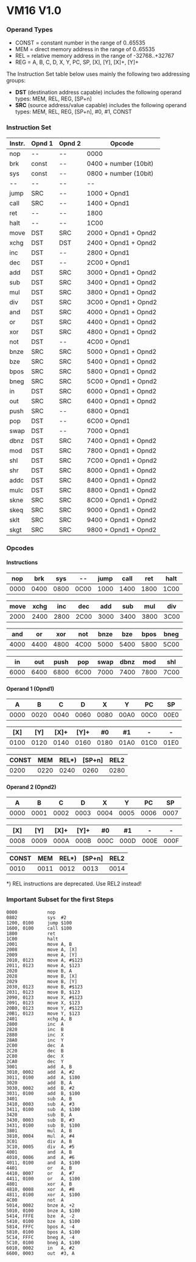 # VM16 V1.0

### Operand Types

- CONST = constant number in the range of 0..65535
- MEM = direct memory address in the range of 0..65535
- REL = relative memory address in the range of -32768..+32767
- REG = A, B, C, D, X, Y, PC, SP, [X], [Y], [X]+, [Y]+

The Instruction Set table below uses mainly the following two addressing groups:

- **DST**  (destination address capable) includes the following operand types: MEM, REL, REG, [SP+n]
- **SRC**  (source address/value capable) includes the following operand types: MEM, REL, REG, [SP+n], #0, #1, CONST


### Instruction Set

| Instr. | Opnd 1 | Opnd 2 | Opcode                |
| ------ | ------ | ------ | --------------------- |
| nop    | --     | --     | 0000                  |
| brk    | const  | --     | 0400 + number (10bit) |
| sys    | const  | --     | 0800 + number (10bit) |
| --     | --     | --     | --                    |
| jump   | SRC    | --     | 1000 + Opnd1          |
| call   | SRC    | --     | 1400 + Opnd1          |
| ret    | --     | --     | 1800                  |
| halt   | --     | --     | 1C00                  |
| move   | DST    | SRC    | 2000 + Opnd1 + Opnd2  |
| xchg   | DST    | DST    | 2400 + Opnd1 + Opnd2  |
| inc    | DST    | --     | 2800 + Opnd1          |
| dec    | DST    | --     | 2C00 + Opnd1          |
| add    | DST    | SRC    | 3000 + Opnd1 + Opnd2  |
| sub    | DST    | SRC    | 3400 + Opnd1 + Opnd2  |
| mul    | DST    | SRC    | 3800 + Opnd1 + Opnd2  |
| div    | DST    | SRC    | 3C00 + Opnd1 + Opnd2  |
| and    | DST    | SRC    | 4000 + Opnd1 + Opnd2  |
| or     | DST    | SRC    | 4400 + Opnd1 + Opnd2  |
| xor    | DST    | SRC    | 4800 + Opnd1 + Opnd2  |
| not    | DST    | --     | 4C00 + Opnd1          |
| bnze   | SRC    | SRC    | 5000 + Opnd1 + Opnd2  |
| bze    | SRC    | SRC    | 5400 + Opnd1 + Opnd2  |
| bpos   | SRC    | SRC    | 5800 + Opnd1 + Opnd2  |
| bneg   | SRC    | SRC    | 5C00 + Opnd1 + Opnd2  |
| in     | DST    | SRC    | 6000 + Opnd1 + Opnd2  |
| out    | SRC    | SRC    | 6400 + Opnd1 + Opnd2  |
| push   | SRC    | --     | 6800 + Opnd1          |
| pop    | DST    | --     | 6C00 + Opnd1          |
| swap   | DST    | --     | 7000 + Opnd1          |
| dbnz   | DST    | SRC    | 7400 + Opnd1 + Opnd2  |
| mod    | DST    | SRC    | 7800 + Opnd1 + Opnd2  |
| shl    | DST    | SRC    | 7C00 + Opnd1 + Opnd2  |
| shr    | DST    | SRC    | 8000 + Opnd1 + Opnd2  |
| addc   | DST    | SRC    | 8400 + Opnd1 + Opnd2  |
| mulc   | DST    | SRC    | 8800 + Opnd1 + Opnd2  |
| skne   | SRC    | SRC    | 8C00 + Opnd1 + Opnd2  |
| skeq   | SRC    | SRC    | 9000 + Opnd1 + Opnd2  |
| sklt   | SRC    | SRC    | 9400 + Opnd1 + Opnd2  |
| skgt   | SRC    | SRC    | 9800 + Opnd1 + Opnd2  |


### Opcodes

#### Instructions

| nop  | brk  | sys  | --   | jump | call | ret  | halt |
| ---- | ---- | ---- | ---- | ---- | ---- | ---- | ---- |
| 0000 | 0400 | 0800 | 0C00 | 1000 | 1400 | 1800 | 1C00 |

| move | xchg | inc  | dec  | add  | sub  | mul  | div  |
|------|------|------|------|------|------|------|------|
| 2000 | 2400 | 2800 | 2C00 | 3000 | 3400 | 3800 | 3C00 |

| and  | or   | xor  | not  | bnze | bze  | bpos | bneg |
|------|------|------|------|------|------|------|------|
| 4000 | 4400 | 4800 | 4C00 | 5000 | 5400 | 5800 | 5C00 |

| in   | out  | push | pop  | swap | dbnz | mod  | shl  |
|------|------|------|------|------|------|------|------|
| 6000 | 6400 | 6800 | 6C00 | 7000 | 7400 | 7800 | 7C00 |

#### Operand 1 (Opnd1)

| A    | B    | C    | D    | X    | Y    | PC   | SP   |
|------|------|------|------|------|------|------|------|
| 0000 | 0020 | 0040 | 0060 | 0080 | 00A0 | 00C0 | 00E0 |

| [X]  | [Y]  | [X]+ | [Y]+ | #0   | #1   | -    | -    |
|------|------|------|------|------|------|------|------|
| 0100 | 0120 | 0140 | 0160 | 0180 | 01A0 | 01C0 | 01E0 |

| CONST | MEM  | REL*) | [SP+n] | REL2 |
| ----- | ---- | ----- | ------ | ---- |
| 0200  | 0220 | 0240  | 0260   | 0280 |

#### Operand 2 (Opnd2)

| A    | B    | C    | D    | X    | Y    | PC   | SP   |
|------|------|------|------|------|------|------|------|
| 0000 | 0001 | 0002 | 0003 | 0004 | 0005 | 0006 | 0007 |

| [X]  | [Y]  | [X]+ | [Y]+ | #0   | #1   | -    | -    |
|------|------|------|------|------|------|------|------|
| 0008 | 0009 | 000A | 000B | 000C | 000D | 000E | 000F |

| CONST | MEM  | REL*) | [SP+n] | REL2 |
| ----- | ---- | ----- | ------ | ---- |
| 0010  | 0011 | 0012  | 0013   | 0014 |

*) REL instructions are deprecated. Use REL2 instead!



### Important Subset for the first Steps

```
0000           nop
0802           sys  #2
1200, 0100     jump $100
1600, 0100     call $100
1800           ret
1C00           halt
2001           move A, B
2008           move A, [X]
2009           move A, [Y]
2010, 0123     move A, #$123
2011, 0123     move A, $123
2020           move B, A
2028           move B, [X]
2029           move B, [Y]
2030, 0123     move B, #$123
2031, 0123     move B, $123
2090, 0123     move X, #$123
2091, 0123     move X, $123
20B0, 0123     move Y, #$123
20B1, 0123     move Y, $123
2401           xchg A, B
2800           inc  A
2820           inc  B
2880           inc  X
28A0           inc  Y
2C00           dec  A
2C20           dec  B
2C80           dec  X
2CA0           dec  Y
3001           add  A, B
3010, 0002     add  A, #2
3011, 0100     add  A, $100
3020           add  B, A
3030, 0002     add  B, #2
3031, 0100     add  B, $100
3401           sub  A, B
3410, 0003     sub  A, #3
3411, 0100     sub  A, $100
3420           sub  B, A
3430, 0003     sub  B, #3
3431, 0100     sub  B, $100
3801           mul  A, B
3810, 0004     mul  A, #4
3C01           div  A, B
3C10, 0005     div  A, #5
4001           and  A, B
4010, 0006     and  A, #6
4011, 0100     and  A, $100
4401           or   A, B
4410, 0007     or   A, #7
4411, 0100     or   A, $100
4801           xor  A, B
4810, 0008     xor  A, #8
4811, 0100     xor  A, $100
4C00           not  A
5014, 0002     bnze A, +2
5010, 0100     bnze A, $100
5414, FFFE     bze  A, -2
5410, 0100     bze  A, $100
5814, FFFC     bpos A, -4
5810, 0100     bpos A, $100
5C14, FFFC     bneg A, -4
5C10, 0100     bneg A, $100
6010, 0002     in   A, #2
6600, 0003     out  #3, A
```